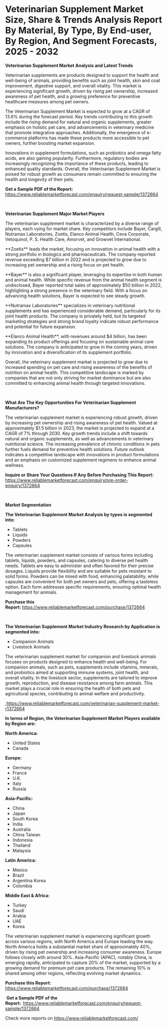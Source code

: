 <p><h1>Veterinarian Supplement Market Size, Share & Trends Analysis Report By Material, By Type, By End-user, By Region, And Segment Forecasts, 2025 - 2032</h1></p><p><strong>Veterinarian Supplement Market Analysis and Latest Trends</strong></p>
<p><p>Veterinarian supplements are products designed to support the health and well-being of animals, providing benefits such as joint health, skin and coat improvement, digestive support, and overall vitality. This market is experiencing significant growth, driven by rising pet ownership, increased awareness of pet health, and a growing preference for preventive healthcare measures among pet owners.</p><p>The Veterinarian Supplement Market is expected to grow at a CAGR of 13.6% during the forecast period. Key trends contributing to this growth include the rising demand for natural and organic supplements, greater emphasis on holistic pet care, and advancements in veterinary medicine that promote integrative approaches. Additionally, the emergence of e-commerce platforms has made these products more accessible to pet owners, further boosting market expansion.</p><p>Innovations in supplement formulations, such as probiotics and omega fatty acids, are also gaining popularity. Furthermore, regulatory bodies are increasingly recognizing the importance of these products, leading to enhanced quality standards. Overall, the Veterinarian Supplement Market is poised for robust growth as consumers remain committed to ensuring the health and longevity of their pets.</p></p>
<p><strong>Get a Sample PDF of the Report:&nbsp;</strong> <a href="https://www.reliablemarketforecast.com/enquiry/request-sample/1372664?utm_campaign=3323&utm_medium=2&utm_source=Github&utm_content=ia&utm_term=22032025&utm_id=veterinarian-supplement">https://www.reliablemarketforecast.com/enquiry/request-sample/1372664</a></p>
<p>&nbsp;</p>
<p><strong>Veterinarian Supplement Major Market Players</strong></p>
<p><p>The veterinarian supplement market is characterized by a diverse range of players, each vying for market share. Key competitors include Bayer, Cargill, Nutramax Laboratories, Zoetis, Elanco Animal Health, Ceva Corporate, Vetoquinol, P. S. Health Care, Amorvet, and Growvet International. </p><p>**Zoetis** leads the market, focusing on innovation in animal health with a strong portfolio in biologics and pharmaceuticals. The company reported revenue exceeding $7 billion in 2022 and is projected to grow due to increasing pet ownership and a rising focus on pet health.</p><p>**Bayer** is also a significant player, leveraging its expertise in both human and animal health. While specific revenue from the animal health segment is undisclosed, Bayer reported total sales of approximately $50 billion in 2022, highlighting a strong presence in the veterinary field. With a focus on advancing health solutions, Bayer is expected to see steady growth.</p><p>**Nutramax Laboratories** specializes in veterinary nutritional supplements and has experienced considerable demand, particularly for its joint health products. The company is privately held, but its targeted marketing strategies and strong brand loyalty indicate robust performance and potential for future expansion.</p><p>**Elanco Animal Health**, with revenues around $4 billion, has been expanding its product offerings and focusing on sustainable animal care solutions. The company is anticipated to grow in the coming years, driven by innovation and a diversification of its supplement portfolio.</p><p>Overall, the veterinary supplement market is projected to grow due to increased spending on pet care and rising awareness of the benefits of nutrition on animal health. This competitive landscape is marked by companies that are not only striving for market dominance but are also committed to enhancing animal health through targeted innovations.</p></p>
<p>&nbsp;</p>
<p><strong>What Are The Key Opportunities For Veterinarian Supplement Manufacturers?</strong></p>
<p><p>The veterinarian supplement market is experiencing robust growth, driven by increasing pet ownership and rising awareness of pet health. Valued at approximately $1.5 billion in 2023, the market is projected to expand at a CAGR of 7% through 2030. Key growth trends include a shift towards natural and organic supplements, as well as advancements in veterinary nutritional science. The increasing prevalence of chronic conditions in pets further fuels demand for preventive health solutions. Future outlook indicates a competitive landscape with innovations in product formulations and an emphasis on customized supplement regimens to enhance animal wellness.</p></p>
<p><strong>Inquire or Share Your Questions If Any Before Purchasing This Report:</strong> <a href="https://www.reliablemarketforecast.com/enquiry/pre-order-enquiry/1372664?utm_campaign=3323&utm_medium=2&utm_source=Github&utm_content=ia&utm_term=22032025&utm_id=veterinarian-supplement">https://www.reliablemarketforecast.com/enquiry/pre-order-enquiry/1372664</a></p>
<p>&nbsp;</p>
<p><strong>Market Segmentation</strong></p>
<p><strong>The Veterinarian Supplement Market Analysis by types is segmented into:</strong></p>
<p><ul><li>Tablets</li><li>Liquids</li><li>Powders</li><li>Capsules</li></ul></p>
<p><p>The veterinarian supplement market consists of various forms including tablets, liquids, powders, and capsules, catering to diverse pet health needs. Tablets are easy to administer and often favored for their precise dosages. Liquids provide flexibility and are suitable for pets resistant to solid forms. Powders can be mixed with food, enhancing palatability, while capsules are convenient for both pet owners and pets, offering a tasteless option. Each form addresses specific requirements, ensuring optimal health management for animals.</p></p>
<p><strong>Purchase this Report:&nbsp;</strong><a href="https://www.reliablemarketforecast.com/purchase/1372664?utm_campaign=3323&utm_medium=2&utm_source=Github&utm_content=ia&utm_term=22032025&utm_id=veterinarian-supplement">https://www.reliablemarketforecast.com/purchase/1372664</a></p>
<p>&nbsp;</p>
<p><strong>The Veterinarian Supplement Market Industry Research by Application is segmented into:</strong></p>
<p><ul><li>Companion Animals</li><li>Livestock Animals</li></ul></p>
<p><p>The veterinarian supplement market for companion and livestock animals focuses on products designed to enhance health and well-being. For companion animals, such as pets, supplements include vitamins, minerals, and probiotics aimed at supporting immune systems, joint health, and overall vitality. In the livestock sector, supplements are tailored to improve growth, reproduction, and disease resistance among farm animals. This market plays a crucial role in ensuring the health of both pets and agricultural species, contributing to animal welfare and productivity.</p></p>
<p><a href="https://www.reliablemarketforecast.com/veterinarian-supplement-market-r1372664?utm_campaign=3323&utm_medium=2&utm_source=Github&utm_content=ia&utm_term=22032025&utm_id=veterinarian-supplement">&nbsp;https://www.reliablemarketforecast.com/veterinarian-supplement-market-r1372664</a></p>
<p><strong>In terms of Region, the Veterinarian Supplement Market Players available by Region are:</strong></p>
<p>
    <p> <strong> North America: </strong>
        <ul>
            <li>United States</li>
            <li>Canada</li>
        </ul>
        </p> 
    <p> <strong> Europe: </strong>
        <ul>
            <li>Germany</li>
            <li>France</li>
            <li>U.K.</li>
            <li>Italy</li>
            <li>Russia</li>
        </ul>
        </p> 
    <p> <strong> Asia-Pacific: </strong>
        <ul>
            <li>China</li>
            <li>Japan</li>
            <li>South Korea</li>
            <li>India</li>
            <li>Australia</li>
            <li>China Taiwan</li>
            <li>Indonesia</li>
            <li>Thailand</li>
            <li>Malaysia</li>
        </ul>
        </p> 
    <p> <strong> Latin America: </strong>
        <ul>
            <li>Mexico</li>
            <li>Brazil</li>
            <li>Argentina Korea</li>
            <li>Colombia</li>
        </ul>
        </p> 
    <p> <strong> Middle East & Africa: </strong>
        <ul>
            <li>Turkey</li>
            <li>Saudi</li>
            <li>Arabia</li>
            <li>UAE</li>
            <li>Korea</li>
        </ul>
    </p>
    </p>
<p><p>The veterinarian supplement market is experiencing significant growth across various regions, with North America and Europe leading the way. North America holds a substantial market share of approximately 40%, driven by rising pet ownership and increasing consumer awareness. Europe follows closely with around 30%. Asia-Pacific (APAC), notably China, is emerging rapidly, anticipated to capture 20% of the market, supported by a growing demand for premium pet care products. The remaining 10% is shared among other regions, reflecting evolving market dynamics.</p></p>
<p><strong>Purchase this Report: </strong><a href="https://www.reliablemarketforecast.com/purchase/1372664?utm_campaign=3323&utm_medium=2&utm_source=Github&utm_content=ia&utm_term=22032025&utm_id=veterinarian-supplement">https://www.reliablemarketforecast.com/purchase/1372664</a></p>
<p>&nbsp;<strong>Get a Sample PDF of the Report:&nbsp;&nbsp;</strong><a href="https://www.reliablemarketforecast.com/enquiry/request-sample/1372664?utm_campaign=3323&utm_medium=2&utm_source=Github&utm_content=ia&utm_term=22032025&utm_id=veterinarian-supplement">https://www.reliablemarketforecast.com/enquiry/request-sample/1372664</a></p>
<p><strong></strong></p>
<p>Check more reports on <a href="https://www.reliablemarketforecast.com/?utm_campaign=3323&utm_medium=2&utm_source=Github&utm_content=ia&utm_term=22032025&utm_id=veterinarian-supplement">https://www.reliablemarketforecast.com/</a></p>